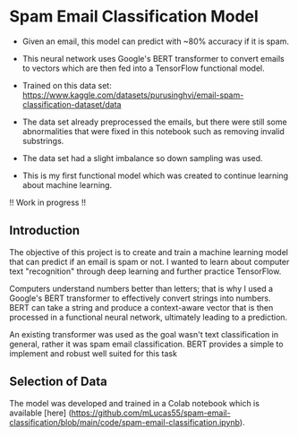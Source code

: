 # Spam Email Classification Model

* Given an email, this model can predict with ~80% accuracy if it is spam.

* This neural network uses Google's BERT transformer to convert emails to vectors which are then fed into a TensorFlow functional model.

* Trained on this data set: https://www.kaggle.com/datasets/purusinghvi/email-spam-classification-dataset/data

* The data set already preprocessed the emails, but there were still some abnormalities that were fixed in this notebook such as removing invalid substrings.

* The data set had a slight imbalance so down sampling was used.
  
* This is my first functional model which was created to continue learning about machine learning.


!! Work in progress !!

## Introduction

The objective of this project is to create and train a machine learning model that can predict if an email is spam or not. I wanted to learn about computer text "recognition" through deep learning and further practice TensorFlow.

Computers understand numbers better than letters; that is why I used a Google's BERT transformer to effectively convert strings into numbers. BERT can take a string and produce a context-aware vector that is then processed in a functional neural network, ultimately leading to a prediction.

An existing transformer was used as the goal wasn't text classification in general, rather it was spam email classification. BERT provides a simple to implement and robust well suited for this task

## Selection of Data

The model was developed and trained in a Colab notebook which is available [here] (https://github.com/mLucas55/spam-email-classification/blob/main/code/spam-email-classification.ipynb).

